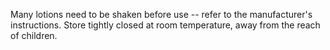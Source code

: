 Many lotions need to be shaken before use -- refer to the manufacturer's instructions. Store tightly closed at room temperature, away from the reach of children.
